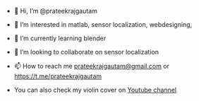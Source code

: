 - 👋 Hi, I’m @prateekrajgautam
- 👀 I’m interested in matlab, sensor localization, webdesigning, 
- 🌱 I’m currently learning blender 
- 💞️ I’m looking to collaborate on sensor localization 
- 📫 How to reach me prateekrajgautam@gmail.com or https://t.me/prateekrajgautam

- You can also check my violin cover on [Youtube channel](https://www.youtube.com/channel/UCLWIqKtuyIsrz_OJH1434YA)

<!---
prateekrajgautam/prateekrajgautam is a ✨ special ✨ repository because its `README.md` (this file) appears on your GitHub profile.
You can click the Preview link to take a look at your changes.
--->
